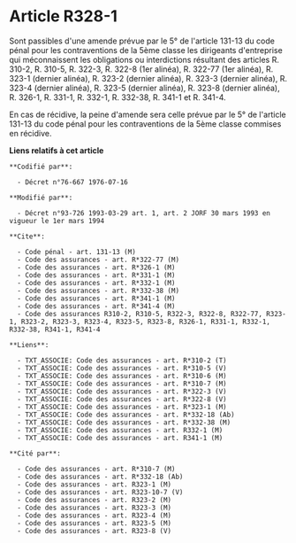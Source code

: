 # Article R328-1

Sont passibles d'une amende prévue par le 5° de l'article 131-13 du code pénal pour les contraventions de la 5ème classe les
dirigeants d'entreprise qui méconnaissent les obligations ou interdictions résultant des articles R. 310-2, R. 310-5, R.
322-3, R. 322-8 (1er alinéa), R. 322-77 (1er alinéa), R. 323-1 (dernier alinéa), R. 323-2 (dernier alinéa), R. 323-3 (dernier
alinéa), R. 323-4 (dernier alinéa), R. 323-5 (dernier alinéa), R. 323-8 (dernier alinéa), R. 326-1, R. 331-1, R. 332-1, R.
332-38, R. 341-1 et R. 341-4.

En cas de récidive, la peine d'amende sera celle prévue par le 5° de l'article 131-13 du code pénal pour les contraventions
de la 5ème classe commises en récidive.

**Liens relatifs à cet article**

	**Codifié par**:

	  - Décret n°76-667 1976-07-16

	**Modifié par**:

	  - Décret n°93-726 1993-03-29 art. 1, art. 2 JORF 30 mars 1993 en vigueur le 1er mars 1994

	**Cite**:

	  - Code pénal - art. 131-13 (M)
	  - Code des assurances - art. R*322-77 (M)
	  - Code des assurances - art. R*326-1 (M)
	  - Code des assurances - art. R*331-1 (M)
	  - Code des assurances - art. R*332-1 (M)
	  - Code des assurances - art. R*332-38 (M)
	  - Code des assurances - art. R*341-1 (M)
	  - Code des assurances - art. R*341-4 (M)
	  - Code des assurances R310-2, R310-5, R322-3, R322-8, R322-77, R323-1, R323-2, R323-3, R323-4, R323-5, R323-8, R326-1, R331-1, R332-1, R332-38, R341-1, R341-4

	**Liens**:

	  - TXT_ASSOCIE: Code des assurances - art. R*310-2 (T)
	  - TXT_ASSOCIE: Code des assurances - art. R*310-5 (V)
	  - TXT_ASSOCIE: Code des assurances - art. R*310-6 (M)
	  - TXT_ASSOCIE: Code des assurances - art. R*310-7 (M)
	  - TXT_ASSOCIE: Code des assurances - art. R*322-3 (V)
	  - TXT_ASSOCIE: Code des assurances - art. R*322-8 (V)
	  - TXT_ASSOCIE: Code des assurances - art. R*323-1 (M)
	  - TXT_ASSOCIE: Code des assurances - art. R*332-18 (Ab)
	  - TXT_ASSOCIE: Code des assurances - art. R*332-38 (M)
	  - TXT_ASSOCIE: Code des assurances - art. R332-1 (M)
	  - TXT_ASSOCIE: Code des assurances - art. R341-1 (M)

	**Cité par**:

	  - Code des assurances - art. R*310-7 (M)
	  - Code des assurances - art. R*332-18 (Ab)
	  - Code des assurances - art. R323-1 (M)
	  - Code des assurances - art. R323-10-7 (V)
	  - Code des assurances - art. R323-2 (M)
	  - Code des assurances - art. R323-3 (M)
	  - Code des assurances - art. R323-4 (M)
	  - Code des assurances - art. R323-5 (M)
	  - Code des assurances - art. R323-8 (V)
